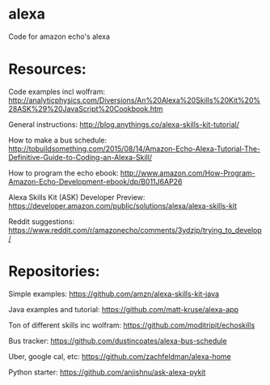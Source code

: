 # alexa
Code for amazon echo's alexa

# Resources:
Code examples incl wolfram: http://analyticphysics.com/Diversions/An%20Alexa%20Skills%20Kit%20%28ASK%29%20JavaScript%20Cookbook.htm

General instructions: http://blog.anythings.co/alexa-skills-kit-tutorial/

How to make a bus schedule: http://tobuildsomething.com/2015/08/14/Amazon-Echo-Alexa-Tutorial-The-Definitive-Guide-to-Coding-an-Alexa-Skill/

How to program the echo ebook: http://www.amazon.com/How-Program-Amazon-Echo-Development-ebook/dp/B011J6AP26

Alexa Skills Kit (ASK) Developer Preview: https://developer.amazon.com/public/solutions/alexa/alexa-skills-kit

Reddit suggestions: https://www.reddit.com/r/amazonecho/comments/3ydzjp/trying_to_develop/

# Repositories:
Simple examples: https://github.com/amzn/alexa-skills-kit-java

Java examples and tutorial: https://github.com/matt-kruse/alexa-app

Ton of different skills inc wolfram: https://github.com/moditripit/echoskills

Bus tracker: https://github.com/dustincoates/alexa-bus-schedule

Uber, google cal, etc: https://github.com/zachfeldman/alexa-home

Python starter: https://github.com/anjishnu/ask-alexa-pykit
